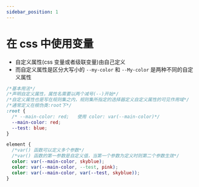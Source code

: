 ```yaml
---
sidebar_position: 1
---
```


# 在 css 中使用变量

- 自定义属性(css 变量或者级联变量)由自己定义
- 而自定义属性是区分大写小的 `--my-color` 和 `--My-color` 是两种不同的自定义属性

```css
/*基本用法*/
/*声明自定义属性，属性名需要以两个减号(--)开始*/
/*自定义属性也是写在规则集之内，规则集所指定的选择器定义自定义属性的可见作用域*/
/*通常定义在根伪类:root下*/
:root {
  /* --main-color: red;   使用 color: var(--main-color)*/
  --main-color: red;
  --test: blue;
}

element {
  /*var() 函数可以定义多个参数*/
  /*var() 函数的第一参数是自定义值，当第一个参数为定义时则第二个参数生效*/
  color: var(--main-color, skyblue);
  color: var(--main-color, --test, pink);
  color: var(--main-color, var(--test, skyblue));
}
```
